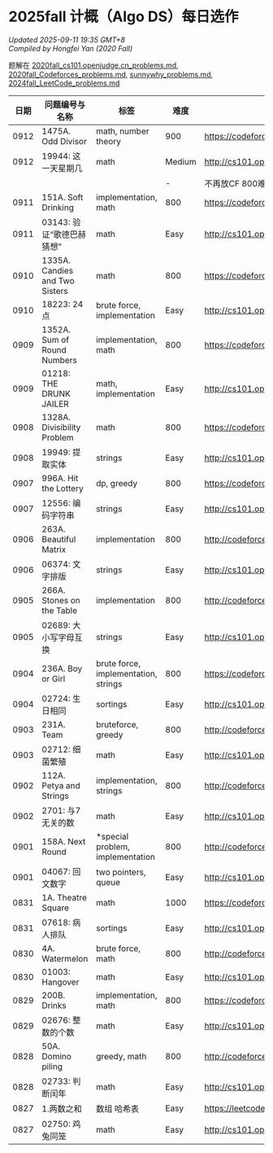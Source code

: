 # 2025fall 计概（Algo DS）每日选作

*Updated 2025-09-11 19:35 GMT+8*  
 *Compiled by Hongfei Yan (2020 Fall)*  

题解在 
[2020fall_cs101.openjudge.cn_problems.md](https://github.com/GMyhf/2020fall-cs101/blob/main/2020fall_cs101.openjudge.cn_problems.md),
[2020fall_Codeforces_problems.md](https://github.com/GMyhf/2020fall-cs101/blob/main/2020fall_Codeforces_problems.md),
[sunnywhy_problems.md](https://github.com/GMyhf/2024spring-cs201/blob/main/sunnywhy_problems.md),
[2024fall_LeetCode_problems.md](https://github.com/GMyhf/2024fall-cs101/blob/main/2024fall_LeetCode_problems.md)

<!--
|  |       |       | - |          |
-->



<!-- ### ==2025/08/27 -->

| 日期       | 问题编号与名称                 | 标签                                 | 难度 | 链接                                             |
| ---------- | ------------------------------ | ------------------------------------ | ---- | ------------------------------------------------ |
| 0912 | 1475A. Odd Divisor             | math, number theory                  | 900  | https://codeforces.com/problemset/problem/1475/A | 
| 0912 | 19944: 这一天星期几  | math  | Medium | http://cs101.openjudge.cn/pctbook/M19944/          |
|  |       |       | - | 不再放CF 800难度的题目          |
| 0911 | 151A. Soft Drinking            | implementation, math                 | 800  | https://codeforces.com/problemset/problem/151/A  |
| 0911 | 03143: 验证“歌德巴赫猜想”  | math | Easy | http://cs101.openjudge.cn/pctbook/E03143/
| 0910 | 1335A. Candies and Two Sisters | math                                 | 800  | https://codeforces.com/problemset/problem/1335/A | 
| 0910 | 18223: 24点   | brute force, implementation      | Easy | http://cs101.openjudge.cn/pctbook/E18223/          |
| 0909 | 1352A. Sum of Round Numbers    | implementation, math                 | 800  | https://codeforces.com/problemset/problem/1352/A | 
| 0909 | 01218: THE DRUNK JAILER      | math, implementation  | Easy | http://cs101.openjudge.cn/pctbook/E01218/          |
| 0908 | 1328A. Divisibility Problem    | math                                 | 800  | https://codeforces.com/problemset/problem/1328/A | 
| 0908 | 19949: 提取实体  | strings   | Easy | http://cs101.openjudge.cn/pctbook/E19949/          |
| 0907 | 996A. Hit the Lottery          | dp, greedy                           | 800  | https://codeforces.com/problemset/problem/996/A  | 
| 0907 | 12556: 编码字符串 | strings    | Easy | http://cs101.openjudge.cn/pctbook/E12556/          |
| 0906 | 263A. Beautiful Matrix         | implementation                       | 800  | http://codeforces.com/problemset/problem/263/A   | 
| 0906 | 06374: 文字排版 | strings      | Easy | http://cs101.openjudge.cn/pctbook/E06374/         |
| 0905 | 266A. Stones on the Table      | implementation                       | 800  | http://codeforces.com/problemset/problem/266/A   | 
| 0905 | 02689: 大小写字母互换 | strings | Easy | http://cs101.openjudge.cn/pctbook/E02689/          |
| 0904 | 236A. Boy or Girl              | brute force, implementation, strings | 800  | https://codeforces.com/problemset/problem/236/A    |
| 0904 | 02724: 生日相同 | sortings      | Easy  | http://cs101.openjudge.cn/pctbook/E02724/          |
| 0903 | 231A. Team          | bruteforce, greedy     | 800  | http://codeforces.com/problemset/problem/231/A   | 
| 0903 | 02712: 细菌繁殖     | math   | Easy | http://cs101.openjudge.cn/pctbook/E02712          |
| 0902 | 112A. Petya and Strings        | implementation, strings              | 800  | http://codeforces.com/problemset/problem/112/A   |
| 0902 | 2701: 与7无关的数   | math   | Easy | http://cs101.openjudge.cn/pctbook/E02701          |
| 0901 | 158A. Next Round    | *special problem, implementation  | 800 | http://codeforces.com/problemset/problem/158/A          |
| 0901 | 04067: 回文数字     | two pointers, queue      | Easy | http://cs101.openjudge.cn/pctbook/E04067          |
| 0831 | 1A. Theatre Square  | math       | 1000 | https://codeforces.com/problemset/problem/1/A          |
| 0831 | 07618: 病人排队 | sortings   | Easy | http://cs101.openjudge.cn/pctbook/E07618          |
| 0830 | 4A. Watermelon | brute force, math | 800 | http://codeforces.com/problemset/problem/4/A          |
| 0830 | 01003: Hangover | math       | Easy | http://cs101.openjudge.cn/pctbook/E01003/          |
| 0829 | 200B. Drinks    | implementation, math | 800 | https://codeforces.com/problemset/problem/200/B                                                  |
| 0829 | 02676: 整数的个数  | math     | Easy| http://cs101.openjudge.cn/pctbook/E02676                                                 |
| 0828 | 50A. Domino piling | greedy, math   | 800  | http://codeforces.com/problemset/problem/50/A                                                  |
| 0828 | 02733: 判断闰年 | math | Easy | http://cs101.openjudge.cn/pctbook/E02733 |
| 0827 | 1.两数之和      | 数组 哈希表 | Easy | https://leetcode.cn/problems/two-sum/     |
| 0827 | 02750: 鸡兔同笼 | math | Easy | http://cs101.openjudge.cn/pctbook/E02750 |
